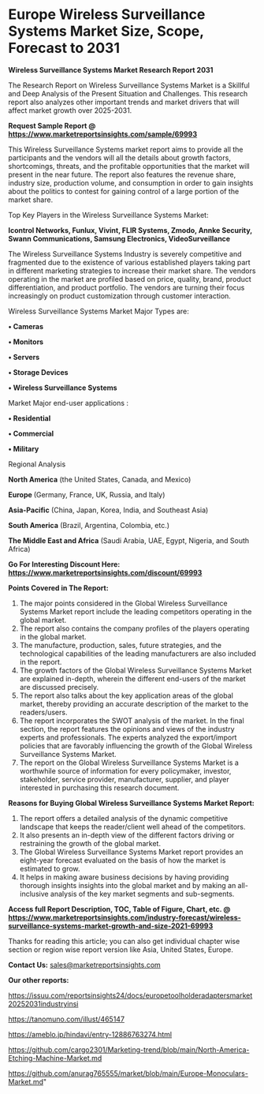 # Europe Wireless Surveillance Systems Market Size, Scope, Forecast to 2031

<strong>Wireless Surveillance Systems Market Research Report 2031</strong>

The Research Report on Wireless Surveillance Systems Market is a Skillful and Deep Analysis of the Present Situation and Challenges. This research report also analyzes other important trends and market drivers that will affect market growth over 2025-2031.

<strong>Request Sample Report @ <a href=https://www.marketreportsinsights.com/sample/69993>https://www.marketreportsinsights.com/sample/69993</a></strong>

This Wireless Surveillance Systems market report aims to provide all the participants and the vendors will all the details about growth factors, shortcomings, threats, and the profitable opportunities that the market will present in the near future. The report also features the revenue share, industry size, production volume, and consumption in order to gain insights about the politics to contest for gaining control of a large portion of the market share.

Top Key Players in the Wireless Surveillance Systems Market:

<strong>Icontrol Networks, Funlux, Vivint, FLIR Systems, Zmodo, Annke Security, Swann Communications, Samsung Electronics, VideoSurveillance</strong>

The Wireless Surveillance Systems Industry is severely competitive and fragmented due to the existence of various established players taking part in different marketing strategies to increase their market share. The vendors operating in the market are profiled based on price, quality, brand, product differentiation, and product portfolio. The vendors are turning their focus increasingly on product customization through customer interaction.

Wireless Surveillance Systems Market Major Types are:

<strong>• Cameras

• Monitors

• Servers

• Storage Devices

• Wireless Surveillance Systems</strong>

Market Major end-user applications :

<strong>• Residential

• Commercial

• Military</strong>

Regional Analysis

</u><strong><b>North America</b></strong> (the United States, Canada, and Mexico)

<strong><b>Europe </b></strong>(Germany, France, UK, Russia, and Italy)

<strong><b>Asia-Pacific</b></strong> (China, Japan, Korea, India, and Southeast Asia)

<strong><b>South America</b></strong> (Brazil, Argentina, Colombia, etc.)

<strong><b>The Middle East and Africa</b></strong> (Saudi Arabia, UAE, Egypt, Nigeria, and South Africa)

<strong>Go For Interesting Discount Here: <a href=https://www.marketreportsinsights.com/discount/69993>https://www.marketreportsinsights.com/discount/69993</a></strong>

<strong>Points Covered in The Report:</strong>
<ol>
  <li>The major points considered in the Global Wireless Surveillance Systems Market report include the leading competitors operating in the global market.</li>
  <li>The report also contains the company profiles of the players operating in the global market.</li>
  <li>The manufacture, production, sales, future strategies, and the technological capabilities of the leading manufacturers are also included in the report.</li>
  <li>The growth factors of the Global Wireless Surveillance Systems Market are explained in-depth, wherein the different end-users of the market are discussed precisely.</li>
  <li>The report also talks about the key application areas of the global market, thereby providing an accurate description of the market to the readers/users.</li>
  <li>The report incorporates the SWOT analysis of the market. In the final section, the report features the opinions and views of the industry experts and professionals. The experts analyzed the export/import policies that are favorably influencing the growth of the Global Wireless Surveillance Systems Market.</li>
  <li>The report on the Global Wireless Surveillance Systems Market is a worthwhile source of information for every policymaker, investor, stakeholder, service provider, manufacturer, supplier, and player interested in purchasing this research document.</li>
</ol>
<strong>Reasons for Buying Global Wireless Surveillance Systems Market Report:</strong>

<ol>
  <li>The report offers a detailed analysis of the dynamic competitive landscape that keeps the reader/client well ahead of the competitors.</li>
  <li>It also presents an in-depth view of the different factors driving or restraining the growth of the global market.</li>
  <li>The Global Wireless Surveillance Systems Market report provides an eight-year forecast evaluated on the basis of how the market is estimated to grow.</li>
  <li>It helps in making aware business decisions by having providing thorough insights insights into the global market and by making an all-inclusive analysis of the key market segments and sub-segments.</li>
</ol>
<strong>Access full Report Description, TOC, Table of Figure, Chart, etc. @ <a href=https://www.marketreportsinsights.com/industry-forecast/wireless-surveillance-systems-market-growth-and-size-2021-69993>https://www.marketreportsinsights.com/industry-forecast/wireless-surveillance-systems-market-growth-and-size-2021-69993</a></strong>


Thanks for reading this article; you can also get individual chapter wise section or region wise report version like Asia, United States, Europe.

<strong>Contact Us:</strong>
sales@marketreportsinsights.com

<strong>Our other reports:</strong>

<a href=https://issuu.com/reportsinsights24/docs/europetoolholderadaptersmarket20252031industryinsi>https://issuu.com/reportsinsights24/docs/europetoolholderadaptersmarket20252031industryinsi</a>

<a href=https://tanomuno.com/illust/465147>https://tanomuno.com/illust/465147</a>

<a href=https://ameblo.jp/hindavi/entry-12886763274.html>https://ameblo.jp/hindavi/entry-12886763274.html</a>

<a href=https://github.com/cargo2301/Marketing-trend/blob/main/North-America-Etching-Machine-Market.md>https://github.com/cargo2301/Marketing-trend/blob/main/North-America-Etching-Machine-Market.md</a>

<a href=https://github.com/anurag765555/market/blob/main/Europe-Monoculars-Market.md>https://github.com/anurag765555/market/blob/main/Europe-Monoculars-Market.md</a>"
